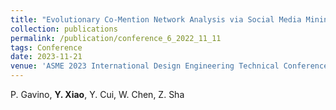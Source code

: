 ```yaml
---
title: "Evolutionary Co-Mention Network Analysis via Social Media Mining [[Paper]](/files/conference6.pdf) [[DOI]](https://doi.org/10.1115/DETC2023-115114)"
collection: publications
permalink: /publication/conference_6_2022_11_11
tags: Conference
date: 2023-11-21
venue: 'ASME 2023 International Design Engineering Technical Conferences & Computers and Information in Engineering Conference, Boston, MA, Aug. 20-23, 2023.'
---
```

P. Gavino, **Y. Xiao**, Y. Cui, W. Chen, Z. Sha
